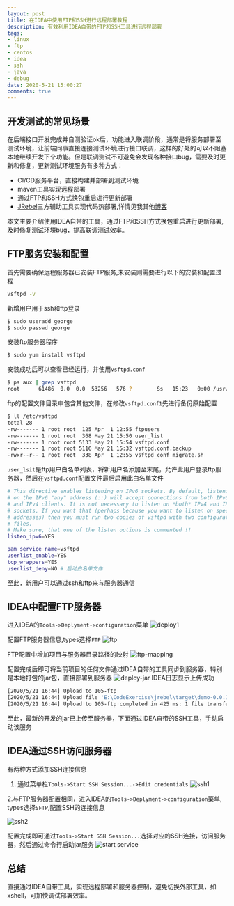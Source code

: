```yaml
---
layout: post
title: 在IDEA中使用FTP和SSH进行远程部署教程
description: 有效利用IDEA自带的FTP和SSH工具进行远程部署
tags:
- linux
- ftp
- centos
- idea
- ssh
- java
- debug
date: 2020-5-21 15:00:27
comments: true
---
```


## 开发测试的常见场景
在后端接口开发完成并自测验证ok后，功能进入联调阶段，通常是将服务部署至测试环境，让前端同事直接连接测试环境进行接口联调，这样的好处的可以不阻塞本地继续开发下个功能。但是联调测试不可避免会发现各种接口bug，需要及时更新和修复，更新测试环境服务有多种方式：  
* CI/CD服务平台，直接构建并部署到测试环境
* maven工具实现远程部署
* 通过FTP和SSH方式换包重启进行更新部署
* [JRebel](https://www.jrebel.com/products/jrebel)三方辅助工具实现代码热部署,详情见我其他[博客](https://bread-whisper.now.sh/2020/05/22/debug-with-jrebel/)

本文主要介绍使用IDEA自带的工具，通过FTP和SSH方式换包重启进行更新部署,及时修复测试环境bug，提高联调测试效率。

## FTP服务安装和配置
首先需要确保远程服务器已安装FTP服务,未安装则需要进行以下的安装和配置过程
```sh
vsftpd -v
```

新增用户用于ssh和ftp登录
```sh
$ sudo useradd george
$ sudo passwd george
```

安装ftp服务器程序
```sh
$ sudo yum install vsftpd
```
安装成功后可以查看已经运行，并使用`vsftpd.conf`

```sh
$ ps aux | grep vsftpd
root      61486  0.0  0.0  53256   576 ?        Ss   15:23   0:00 /usr/sbin/vsftpd /etc/vsftpd/vsftpd.conf
```

ftp的配置文件目录中包含其他文件，在修改`vsftpd.conf1`先进行备份原始配置
```sh
$ ll /etc/vsftpd
total 28
-rw------- 1 root root  125 Apr  1 12:55 ftpusers
-rw------- 1 root root  368 May 21 15:50 user_list
-rw------- 1 root root 5133 May 21 15:54 vsftpd.conf
-rw------- 1 root root 5116 May 21 15:32 vsftpd.conf.backup
-rwxr--r-- 1 root root  338 Apr  1 12:55 vsftpd_conf_migrate.sh
```
`user_lsit`是ftp用户白名单列表，将新用户名添加至末尾，允许此用户登录ftp服务器，然后在`vsftpd.conf`配置文件最后启用此白名单文件
```sh
# This directive enables listening on IPv6 sockets. By default, listening
# on the IPv6 "any" address (::) will accept connections from both IPv6
# and IPv4 clients. It is not necessary to listen on *both* IPv4 and IPv6
# sockets. If you want that (perhaps because you want to listen on specific
# addresses) then you must run two copies of vsftpd with two configuration
# files.
# Make sure, that one of the listen options is commented !!
listen_ipv6=YES

pam_service_name=vsftpd
userlist_enable=YES
tcp_wrappers=YES
userlist_deny=NO # 启动白名单文件
```
至此，新用户可以通过ssh和ftp来与服务器通信

## IDEA中配置FTP服务器
进入IDEA的`Tools->Deplyment->configuration`菜单
![deploy1](/img/idea/deploy1.jpg)

配置FTP服务器信息,types选择`FTP`
![ftp](/img/idea/ftp.jpg)

FTP配置中增加项目与服务器目录路径的映射
![ftp-mapping](/img/idea/ftp-mapping.jpg)

配置完成后即可将当前项目的任何文件通过IDEA自带的工具同步到服务器，特别是本地打包的jar包，直接部署到服务器
![deploy-jar](/img/idea/deploy-jar.jpg)
IDEA日志显示上传成功
```sh
[2020/5/21 16:44] Upload to 105-ftp
[2020/5/21 16:44] Upload file 'E:\CodeExercise\jrebel\target\demo-0.0.1-SNAPSHOT.jar' to '/home/george/jrebel/target/demo-0.0.1-SNAPSHOT.jar'
[2020/5/21 16:44] Upload to 105-ftp completed in 425 ms: 1 file transferred (42.6 Mbit/s)
```
至此，最新的开发的jar已上传至服务器，下面通过IDEA自带的SSH工具，手动启动该服务

## IDEA通过SSH访问服务器
有两种方式添加SSH连接信息
1. 通过菜单栏`Tools->Start SSH Session...->Edit credentials`
![ssh1](/img/idea/SSH1.jpg)

2.与FTP服务器配置相同，进入IDEA的`Tools->Deplyment->configuration`菜单, types选择`SFTP`,配置SSH的连接信息

![ssh2](/img/idea/ssh-connection.jpg)

配置完成即可通过`Tools->Start SSH Session...`选择对应的SSH连接，访问服务器，然后通过命令行启动jar服务
![start service](/img/idea/start-service.jpg)

## 总结
直接通过IDEA自带工具，实现远程部署和服务器控制，避免切换外部工具，如xshell，可加快调试部署效率。